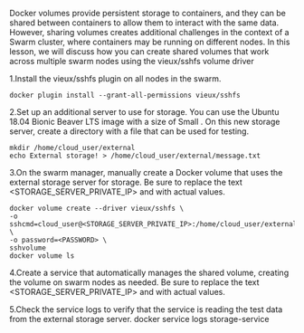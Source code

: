 Docker volumes provide persistent storage to containers, and they can be shared between containers to allow them to interact
with the same data. However, sharing volumes creates additional challenges in the context of a Swarm cluster, where
containers may be running on different nodes. In this lesson, we will discuss how you can create shared volumes that work
across multiple swarm nodes using the vieux/sshfs volume driver


1.Install the vieux/sshfs plugin on all nodes in the swarm.
```
docker plugin install --grant-all-permissions vieux/sshfs
```

2.Set up an additional server to use for storage. You can use the Ubuntu 18.04 Bionic Beaver LTS image with a size of
Small . On this new storage server, create a directory with a file that can be used for testing.
```
mkdir /home/cloud_user/external
echo External storage! > /home/cloud_user/external/message.txt
```

3.On the swarm manager, manually create a Docker volume that uses the external storage server for storage. Be sure to
replace the text <STORAGE_SERVER_PRIVATE_IP> and <PASSWORD> with actual values.
```
docker volume create --driver vieux/sshfs \
-o sshcmd=cloud_user@<STORAGE_SERVER_PRIVATE_IP>:/home/cloud_user/external \
-o password=<PASSWORD> \
sshvolume
docker volume ls
```

4.Create a service that automatically manages the shared volume, creating the volume on swarm nodes as needed. Be sure
to replace the text <STORAGE_SERVER_PRIVATE_IP> and <PASSWORD> with actual values.

5.Check the service logs to verify that the service is reading the test data from the external storage server.
docker service logs storage-service